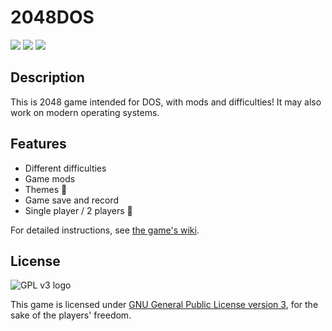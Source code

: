 2048DOS
=======

![](http://a.fsdn.com/con/app/proj/dos-2048/screenshots/Capture1.PNG/245/183/1)
![](http://a.fsdn.com/con/app/proj/dos-2048/screenshots/Capture4.PNG/245/183/1)
![](http://a.fsdn.com/con/app/proj/dos-2048/screenshots/Capture6.PNG/245/183/1)

Description
-----------
This is 2048 game intended for DOS, with mods and difficulties! It may also work on modern operating systems.

Features
--------
- Different difficulties
- Game mods
- Themes :art:
- Game save and record
- Single player / 2 players :two_men_holding_hands:

For detailed instructions, see [the game's wiki](wiki/).

License
-------
![GPL v3 logo](https://www.gnu.org/graphics/gplv3-127x51.png)

This game is licensed under [GNU General Public License version 3](COPYING), for the sake of the players' freedom.
